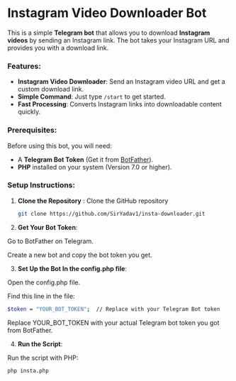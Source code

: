 # Instagram Video Downloader Bot

This is a simple **Telegram bot** that allows you to download **Instagram videos** by sending an Instagram link. The bot takes your Instagram URL and provides you with a download link.

### Features:
- **Instagram Video Downloader**: Send an Instagram video URL and get a custom download link.
- **Simple Command**: Just type `/start` to get started.
- **Fast Processing**: Converts Instagram links into downloadable content quickly.

### Prerequisites:
Before using this bot, you will need:
- A **Telegram Bot Token** (Get it from [BotFather](https://core.telegram.org/bots#botfather)).
- **PHP** installed on your system (Version 7.0 or higher).

### Setup Instructions:

1. **Clone the Repository** :
   Clone the GitHub repository
   
   ```bash
   git clone https://github.com/SirYadav1/insta-downloader.git
   ```

2. **Get Your Bot Token**:

Go to BotFather on Telegram.

Create a new bot and copy the bot token you get.


3. **Set Up the Bot In the config.php file**:

Open the config.php file.

Find this line in the file:

```bash
$token = "YOUR_BOT_TOKEN";  // Replace with your Telegram Bot token
```
Replace YOUR_BOT_TOKEN with your actual Telegram bot token you got from BotFather.



4. **Run the Script**:

Run the script with PHP:
```bash
php insta.php
```
